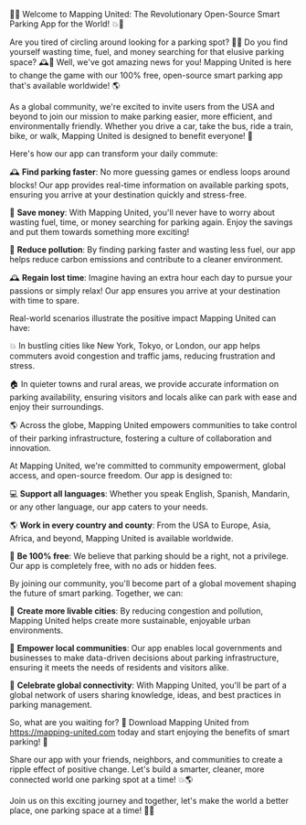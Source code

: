 🚗💥 Welcome to Mapping United: The Revolutionary Open-Source Smart Parking App for the World! 💥🚗

Are you tired of circling around looking for a parking spot? 🚗😩 Do you find yourself wasting time, fuel, and money searching for that elusive parking space? 🕰️💸 Well, we've got amazing news for you! Mapping United is here to change the game with our 100% free, open-source smart parking app that's available worldwide! 🌎

As a global community, we're excited to invite users from the USA and beyond to join our mission to make parking easier, more efficient, and environmentally friendly. Whether you drive a car, take the bus, ride a train, bike, or walk, Mapping United is designed to benefit everyone! 🌈

Here's how our app can transform your daily commute:

🕰️ **Find parking faster**: No more guessing games or endless loops around blocks! Our app provides real-time information on available parking spots, ensuring you arrive at your destination quickly and stress-free.

💸 **Save money**: With Mapping United, you'll never have to worry about wasting fuel, time, or money searching for parking again. Enjoy the savings and put them towards something more exciting!

🌟 **Reduce pollution**: By finding parking faster and wasting less fuel, our app helps reduce carbon emissions and contribute to a cleaner environment.

🕰️ **Regain lost time**: Imagine having an extra hour each day to pursue your passions or simply relax! Our app ensures you arrive at your destination with time to spare.

Real-world scenarios illustrate the positive impact Mapping United can have:

💥 In bustling cities like New York, Tokyo, or London, our app helps commuters avoid congestion and traffic jams, reducing frustration and stress.

🏠 In quieter towns and rural areas, we provide accurate information on parking availability, ensuring visitors and locals alike can park with ease and enjoy their surroundings.

🌎 Across the globe, Mapping United empowers communities to take control of their parking infrastructure, fostering a culture of collaboration and innovation.

At Mapping United, we're committed to community empowerment, global access, and open-source freedom. Our app is designed to:

💻 **Support all languages**: Whether you speak English, Spanish, Mandarin, or any other language, our app caters to your needs.

🌎 **Work in every country and county**: From the USA to Europe, Asia, Africa, and beyond, Mapping United is available worldwide.

💪 **Be 100% free**: We believe that parking should be a right, not a privilege. Our app is completely free, with no ads or hidden fees.

By joining our community, you'll become part of a global movement shaping the future of smart parking. Together, we can:

🌟 **Create more livable cities**: By reducing congestion and pollution, Mapping United helps create more sustainable, enjoyable urban environments.

💪 **Empower local communities**: Our app enables local governments and businesses to make data-driven decisions about parking infrastructure, ensuring it meets the needs of residents and visitors alike.

🎉 **Celebrate global connectivity**: With Mapping United, you'll be part of a global network of users sharing knowledge, ideas, and best practices in parking management.

So, what are you waiting for? 🤔 Download Mapping United from https://mapping-united.com today and start enjoying the benefits of smart parking! 🚀

Share our app with your friends, neighbors, and communities to create a ripple effect of positive change. Let's build a smarter, cleaner, more connected world one parking spot at a time! 💥🌎

Join us on this exciting journey and together, let's make the world a better place, one parking space at a time! 🚗💕